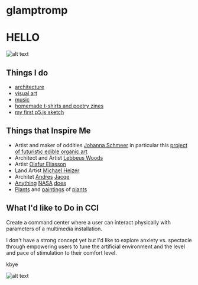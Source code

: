 # glamptromp
HELLO
===

![alt text](http://68.media.tumblr.com/d79082d5b69e293b9f68b8f85060104b/tumblr_n7qs5yk3xW1shc7afo1_400.gif "Fire Flavor")


Things I do
-------------
+    [architecture](https://issuu.com/cfboyd/docs/1607_boyd_worksamples)
+ [visual art](http://cfbcfbcfb.tumblr.com)
+ [music](https://soundcloud.com/cfboyd)
+ [homemade t-shirts and poetry zines](https://www.etsy.com/shop/sharpieshirts)
+ [my first p5.js sketch](https://cfboyd.github.io/autoportrait/portrait_160811/)


Things that Inspire Me
----------------------

+ Artist and maker of oddities [Johanna Schmeer](http://johannaschmeer.com/) in particular this [project of futuristic edible organic art](https://vimeo.com/98281097)
+ Architect and Artist [Lebbeus Woods](http://www.lebbeuswoods.net/)
+ Artist [Olafur Eliasson](http://www.olafureliasson.net/)
+ Land Artist [Michael Heizer](http://doublenegative.tarasen.net/city/)
+ Architet [Andres](https://vimeo.com/28586784) [Jacqe](http://andresjaque.net/material_proyectosrealizados/imagenes/proyecto31/images/foto1.jpg)
+ [Anything](http://68.media.tumblr.com/10fb8bedf9783edb630786c7209a2758/tumblr_o1mejgmIbz1rqiykjo1_1280.jpg) [NASA](http://68.media.tumblr.com/6f8af5abab3e75b102dee3eb17e5e204/tumblr_obm4c7w0SX1rqiykjo1_1280.jpg) [does](http://68.media.tumblr.com/505870327a4513c0f1068b38c4347b4a/tumblr_nyc4ltoFwS1rqiykjo1_1280.jpg)
+ [Plants](http://68.media.tumblr.com/8581f1a7fa1c7c66ff24527501887cb6/tumblr_mjrin9SKYa1qzt6vjo1_500.gif) and [paintings](http://hashknife.tumblr.com/post/133544333713/russian-style-stanislav-zhukovsky-spring) of [plants](http://68.media.tumblr.com/7c57e18b5eb0d5239ed1e0ea8c365c63/tumblr_ny4orcnXHY1qd1iyxo1_1280.jpg)


What I'd like to Do in CCI
--------------------------
Create a command center where a user can interact physically with parameters of a multimedia installation.

I don't have a strong concept yet but I'd like to explore anxiety vs. spectacle through empowering users to tune the artificial environment and the level and pace of stimulation to their comfort level.


kbye

![alt text](http://68.media.tumblr.com/b876f0255dd33ce56f9623762d079551/tumblr_o6zwbfxHEH1ry46hlo1_400.gif "Crunz4Corn")

